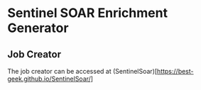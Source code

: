 # Sentinel SOAR Enrichment Generator

## Job Creator 
The job creator can be accessed at (SentinelSoar)[https://best-geek.github.io/SentinelSoar/]
